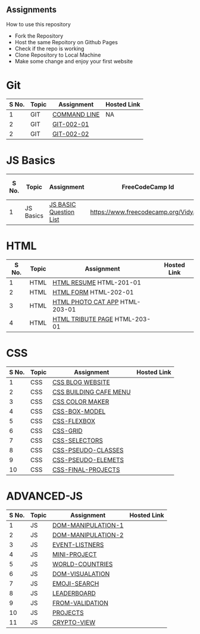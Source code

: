 ## Assignments

How to use this repository

- Fork the Repository
- Host the same Repoitory on Github Pages
- Check if the repo is working
- Clone Repository to Local Machine
- Make some change and enjoy your first website

# Git

| S No. | Topic | Assignment                                                | Hosted Link |
| ----- | ----- | --------------------------------------------------------- | ----------- |
| 1     | GIT   | [COMMAND LINE](./0-Git/GIT-001-COMMANDLINE/ )            | NA          |
| 2     | GIT   | [GIT-002-01](./0-Git/GIT-002-GIT-PRACTICE/)              |             |
| 2     | GIT   | [GIT-002-02](./0-Git/GIT-002-GIT-PRACTICE/)              |             |

# JS Basics

| S No. | Topic     | Assignment                                | FreeCodeCamp Id | Question Done Till Now |
| ----- | --------- | ----------------------------------------- | --------------- | --------------- |
| 1     | JS Basics | [JS BASIC Question List](./1-JS-BASICS/) |          https://www.freecodecamp.org/Vidya_vn       |        27         |

# HTML

| S No. | Topic | Assignment                                              | Hosted Link |
| ----- | ----- | ------------------------------------------------------- | ----------- |
| 1     | HTML  | [HTML RESUME](./2-HTML/201-HTML-RESUME) HTML-201-01              |             |
| 2     | HTML  | [HTML FORM](./2-HTML/202-HTML-FORM/)  HTML-202-01                 |             |
| 3     | HTML  | [HTML PHOTO CAT APP](./2-HTML/203-HTML-Photo-Cat-App/) HTML-203-01  |             |
| 4     | HTML  | [HTML TRIBUTE PAGE](./2-HTML/204-HTML-TRIBUTE-PAGE/) HTML-203-01   |             |

# CSS

| S No. | Topic | Assignment                                                        | Hosted Link |
| ----- | ----- | ----------------------------------------------------------------- | ----------- |
| 1     | CSS   | [CSS BLOG WEBSITE](./3-CSS/301-CSS-BLOG-WEBSITE/)                |             |
| 2     | CSS   | [CSS BUILDING CAFE MENU](./3-CSS/302-CSS-Building-Cafe-Menu/)    |             |
| 3     | CSS   | [CSS COLOR MAKER](./3-CSS/303-CSS-COLOR-MARKER/)                 |             |
| 4     | CSS   | [CSS-BOX-MODEL](./3-CSS/304-CSS-BOX-MODEL/)                      |             |
| 5     | CSS   | [CSS-FLEXBOX](./3-CSS/305-CSS-Flexbox/)                      |             |
| 6     | CSS   | [CSS-GRID](./3-CSS/306-CSS-Grid/)                            |             |
| 7     | CSS   | [CSS-SELECTORS](./3-CSS/307-Advance-CSS-Selectors/)        |             |
| 8     | CSS   | [CSS-PSEUDO-CLASSES](./3-CSS/308-CSS-Pseudo-Classes/)      |             |
| 9     | CSS   | [CSS-PSEUDO-ELEMETS](./3-CSS/309-CSS-Pseudo-Elements/) |             |
| 10    | CSS   | [CSS-FINAL-PROJECTS](./3-CSS/310-Final-MCT-Projects/)            |             |

# ADVANCED-JS

| S No. | Topic | Assignment                                                                | Hosted Link |
| ----- | ----- | ------------------------------------------------------------------------- | ----------- |
| 1     | JS    | [DOM-MANIPULATION-1](./4-Advance-JS/401-DOM-Manipulation/)               |             |
| 2     | JS    | [DOM-MANIPULATION-2](./4-Advance-JS/402-DOM-Manipulation/)               |             |
| 3     | JS    | [EVENT-LISTNERS](./4-Advance-JS/403-Event-Listeners/)                    |             |
| 4     | JS    | [MINI-PROJECT](./4-Advance-JS/404-Mini-Project-Solar%20System/)          |             |
| 5     | JS    | [WORLD-COUNTRIES](./4-Advance-JS/405-WorldCountries-Data-Visualization/) |             |
| 6     | JS    | [DOM-VISUALATION](./4-Advance-JS/406-Data-visualization/)                |             |
| 7     | JS    | [EMOJI-SEARCH](./4-Advance-JS/407-Emoji-search/)                         |             |
| 8     | JS    | [LEADERBOARD](./4-Advance-JS/408-leaderboard/)                           |             |
| 9     | JS    | [FROM-VALIDATION](./4-Advance-JS/409-form-validation/)                   |             |
| 10    | JS    | [PROJECTS](./4-Advance-JS/410-Projects/)                                 |             |
| 11    | JS    | [CRYPTO-VIEW](./4-Advance-JS/411-crypto-view/)                           |             |
